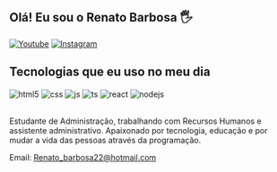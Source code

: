 ## Olá! Eu sou o Renato Barbosa  🖐️


[![Youtube](https://img.shields.io/badge/YouTube-FF0000?style=for-the-badge&logo=youtube&logoColor=white)](https://youtube.com/)
[![Instagram](https://img.shields.io/badge/Instagram-E4405F?style=for-the-badge&logo=instagram&logoColor=white)](https://www.instagram.com/orenatobarbosa/)

## Tecnologias que eu uso no meu dia

<div style="display: inline_block">
  <img align="center" alt="html5" src="https://img.shields.io/badge/HTML5-E34F26?style=for-the-badge&logo=html5&logoColor=white" />
  <img align="center" alt="css" src="https://img.shields.io/badge/CSS3-1572B6?style=for-the-badge&logo=css3&logoColor=white" />
  <img align="center" alt="js" src="https://img.shields.io/badge/JavaScript-F7DF1E?style=for-the-badge&logo=javascript&logoColor=black" />
  <img align="center" alt="ts" src="https://img.shields.io/badge/TypeScript-007ACC?style=for-the-badge&logo=typescript&logoColor=white" />
  <img align="center" alt="react" src="https://img.shields.io/badge/React-20232A?style=for-the-badge&logo=react&logoColor=61DAFB" />
  <img align="center" alt="nodejs" src="https://img.shields.io/badge/Node.js-43853D?style=for-the-badge&logo=node.js&logoColor=white" />
</div><br/>

Estudante de Administração, trabalhando com Recursos Humanos e assistente administrativo.
Apaixonado por tecnologia, educação e por mudar a vida das pessoas através da programação.

Email: Renato_barbosa22@hotmail.com
